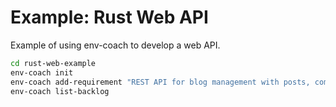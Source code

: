 # Example: Rust Web API

Example of using env-coach to develop a web API.

```bash
cd rust-web-example  
env-coach init
env-coach add-requirement "REST API for blog management with posts, comments, and user authentication"
env-coach list-backlog
```
